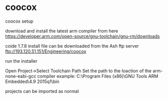 # coocox
coocox setup

download and install the latest arm compiler from here
https://developer.arm.com/open-source/gnu-toolchain/gnu-rm/downloads

coide 1.7.8 install file can be downloaded from the Ash ftp server
ftp://193.120.51.151/Engineering/coocox

run the installer 

Open Project->Select Toolchain Path
Set the path to the loaction of the arm-none-eabi-gcc compiler
example:  C:\Program Files (x86)\GNU Tools ARM Embedded\4.9 2015q1\bin

projects can be imported as normal
